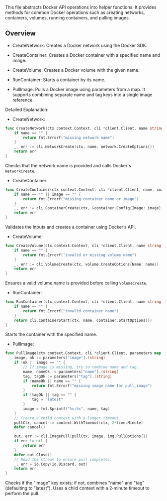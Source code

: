 This file abstracts Docker API operations into helper functions. It provides methods for common Docker operations such as creating networks, containers, volumes, running containers, and pulling images.

## Overview

- CreateNetwork:
  Creates a Docker network using the Docker SDK.

- CreateContainer:
  Creates a Docker container with a specified name and image.

- CreateVolume:
  Creates a Docker volume with the given name.

- RunContainer:
  Starts a container by its name.

- PullImage:
  Pulls a Docker image using parameters from a map. It supports combining separate name and tag keys into a single image reference.

Detailed Explanation:

- CreateNetwork:

```go
func CreateNetwork(ctx context.Context, cli *client.Client, name string) error {
    if name == "" {
        return fmt.Errorf("missing network name")
    }
    _, err := cli.NetworkCreate(ctx, name, network.CreateOptions{})
    return err
}
```

Checks that the network name is provided and calls Docker's `NetworkCreate`.

- CreateContainer:

```go
func CreateContainer(ctx context.Context, cli *client.Client, name, image string) error {
    if name == "" || image == "" {
        return fmt.Errorf("missing container name or image")
    }
    _, err := cli.ContainerCreate(ctx, &container.Config{Image: image}, nil, nil, nil, name)
    return err
}
```

Validates the inputs and creates a container using Docker’s API.

- CreateVolume:

```go
func CreateVolume(ctx context.Context, cli *client.Client, name string) error {
    if name == "" {
        return fmt.Errorf("invalid or missing volume name")
    }
    _, err := cli.VolumeCreate(ctx, volume.CreateOptions{Name: name})
    return err
}
```

Ensures a valid volume name is provided before calling `VolumeCreate`.

- RunContainer:

```go
func RunContainer(ctx context.Context, cli *client.Client, name string) error {
    if name == "" {
        return fmt.Errorf("invalid container name")
    }
    return cli.ContainerStart(ctx, name, container.StartOptions{})
}
```

Starts the container with the specified name.

- PullImage:

```go
func PullImage(ctx context.Context, cli *client.Client, parameters map[string]interface{}) error {
    image, ok := parameters["image"].(string)
    if !ok || image == "" {
        // If image is missing, try to combine name and tag.
        name, nameOk := parameters["name"].(string)
        tag, tagOk := parameters["tag"].(string)
        if !nameOk || name == "" {
            return fmt.Errorf("missing image name for pull_image")
        }
        if !tagOk || tag == "" {
            tag = "latest"
        }
        image = fmt.Sprintf("%s:%s", name, tag)
    }
    // Create a child context with a longer timeout.
    pullCtx, cancel := context.WithTimeout(ctx, 2*time.Minute)
    defer cancel()

    out, err := cli.ImagePull(pullCtx, image, img.PullOptions{})
    if err != nil {
        return err
    }
    defer out.Close()
    // Read the stream to ensure pull completes.
    _, err = io.Copy(io.Discard, out)
    return err
}
```

Checks if the "image" key exists; if not, combines "name" and "tag" (defaulting to "latest"). Uses a child context with a 2‑minute timeout to perform the pull.
